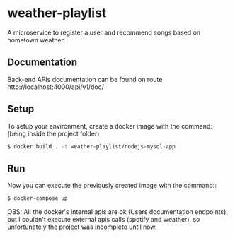 # weather-playlist
A microservice to register a user and recommend songs based on hometown weather.

## Documentation
Back-end APIs documentation can be found on route http://localhost:4000/api/v1/doc/

## Setup

To setup your environment, create a docker image with the command: <br>
(being inside the project folder)

```bash
$ docker build . -t weather-playlist/nodejs-mysql-app
```
## Run
Now you can execute the previously created image with the command::
```bash
$ docker-compose up
```

OBS: All the docker's internal apis are ok (Users documentation endpoints), but I couldn't execute external apis calls (spotify and weather), so unfortunately the project was incomplete until now.
